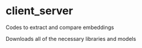 # client_server
Codes to extract and compare embeddings


Downloads all of the necessary libraries and models
